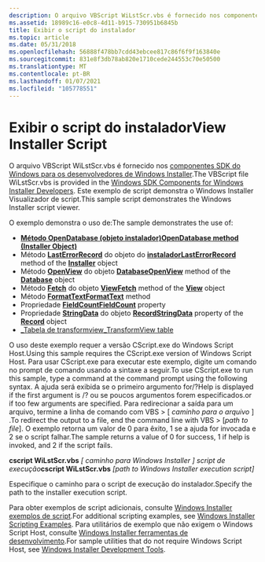 ```yaml
---
description: O arquivo VBScript WiLstScr.vbs é fornecido nos componentes SDK do Windows para os desenvolvedores de Windows Installer. Este exemplo de script demonstra o Windows Installer Visualizador de script.
ms.assetid: 18989c16-e0c8-4d11-b915-730951b6845b
title: Exibir o script do instalador
ms.topic: article
ms.date: 05/31/2018
ms.openlocfilehash: 56888f478bb7cdd43ebcee817c86f6f9f163840e
ms.sourcegitcommit: 831e8f3db78ab820e1710cede244553c70e50500
ms.translationtype: MT
ms.contentlocale: pt-BR
ms.lasthandoff: 01/07/2021
ms.locfileid: "105778551"
---
```

# <a name="view-installer-script"></a><span data-ttu-id="b62ff-104">Exibir o script do instalador</span><span class="sxs-lookup"><span data-stu-id="b62ff-104">View Installer Script</span></span>

<span data-ttu-id="b62ff-105">O arquivo VBScript WiLstScr.vbs é fornecido nos [componentes SDK do Windows para os desenvolvedores de Windows Installer](platform-sdk-components-for-windows-installer-developers.md).</span><span class="sxs-lookup"><span data-stu-id="b62ff-105">The VBScript file WiLstScr.vbs is provided in the [Windows SDK Components for Windows Installer Developers](platform-sdk-components-for-windows-installer-developers.md).</span></span> <span data-ttu-id="b62ff-106">Este exemplo de script demonstra o Windows Installer Visualizador de script.</span><span class="sxs-lookup"><span data-stu-id="b62ff-106">This sample script demonstrates the Windows Installer script viewer.</span></span>

<span data-ttu-id="b62ff-107">O exemplo demonstra o uso de:</span><span class="sxs-lookup"><span data-stu-id="b62ff-107">The sample demonstrates the use of:</span></span>

-   [<span data-ttu-id="b62ff-108">**Método OpenDatabase (objeto instalador)**</span><span class="sxs-lookup"><span data-stu-id="b62ff-108">**OpenDatabase method (Installer Object)**</span></span>](installer-opendatabase.md)
-   <span data-ttu-id="b62ff-109">Método [**LastErrorRecord**](installer-lasterrorrecord.md) do objeto do [**instalador**](installer-object.md)</span><span class="sxs-lookup"><span data-stu-id="b62ff-109">[**LastErrorRecord**](installer-lasterrorrecord.md) method of the [**Installer**](installer-object.md) object</span></span>
-   <span data-ttu-id="b62ff-110">Método [**OpenView**](database-openview.md) do objeto [**Database**](database-object.md)</span><span class="sxs-lookup"><span data-stu-id="b62ff-110">[**OpenView**](database-openview.md) method of the [**Database**](database-object.md) object</span></span>
-   <span data-ttu-id="b62ff-111">Método [**Fetch**](view-fetch.md) do objeto [**View**](view-object.md)</span><span class="sxs-lookup"><span data-stu-id="b62ff-111">[**Fetch**](view-fetch.md) method of the [**View**](view-object.md) object</span></span>
-   <span data-ttu-id="b62ff-112">Método [**FormatText**](record-formattext.md)</span><span class="sxs-lookup"><span data-stu-id="b62ff-112">[**FormatText**](record-formattext.md) method</span></span>
-   <span data-ttu-id="b62ff-113">Propriedade [**FieldCount**](record-fieldcount.md)</span><span class="sxs-lookup"><span data-stu-id="b62ff-113">[**FieldCount**](record-fieldcount.md) property</span></span>
-   <span data-ttu-id="b62ff-114">Propriedade [**StringData**](record-stringdata.md) do objeto [**Record**](record-object.md)</span><span class="sxs-lookup"><span data-stu-id="b62ff-114">[**StringData**](record-stringdata.md) property of the [**Record**](record-object.md) object</span></span>
-   [<span data-ttu-id="b62ff-115">\_Tabela de transformview</span><span class="sxs-lookup"><span data-stu-id="b62ff-115">\_TransformView table</span></span>](-transformview-table.md)

<span data-ttu-id="b62ff-116">O uso deste exemplo requer a versão CScript.exe do Windows Script Host.</span><span class="sxs-lookup"><span data-stu-id="b62ff-116">Using this sample requires the CScript.exe version of Windows Script Host.</span></span> <span data-ttu-id="b62ff-117">Para usar CScript.exe para executar este exemplo, digite um comando no prompt de comando usando a sintaxe a seguir.</span><span class="sxs-lookup"><span data-stu-id="b62ff-117">To use CScript.exe to run this sample, type a command at the command prompt using the following syntax.</span></span> <span data-ttu-id="b62ff-118">A ajuda será exibida se o primeiro argumento for/?</span><span class="sxs-lookup"><span data-stu-id="b62ff-118">Help is displayed if the first argument is /?</span></span> <span data-ttu-id="b62ff-119">ou se poucos argumentos forem especificados.</span><span class="sxs-lookup"><span data-stu-id="b62ff-119">or if too few arguments are specified.</span></span> <span data-ttu-id="b62ff-120">Para redirecionar a saída para um arquivo, termine a linha de comando com VBS > \[ *caminho para o arquivo* \] .</span><span class="sxs-lookup"><span data-stu-id="b62ff-120">To redirect the output to a file, end the command line with VBS > \[*path to file*\].</span></span> <span data-ttu-id="b62ff-121">O exemplo retorna um valor de 0 para êxito, 1 se a ajuda for invocada e 2 se o script falhar.</span><span class="sxs-lookup"><span data-stu-id="b62ff-121">The sample returns a value of 0 for success, 1 if help is invoked, and 2 if the script fails.</span></span>

<span data-ttu-id="b62ff-122">**cscript WiLstScr.vbs** *\[ caminho para Windows Installer \] script de execução*</span><span class="sxs-lookup"><span data-stu-id="b62ff-122">**cscript WiLstScr.vbs** *\[path to Windows Installer execution script\]*</span></span>

<span data-ttu-id="b62ff-123">Especifique o caminho para o script de execução do instalador.</span><span class="sxs-lookup"><span data-stu-id="b62ff-123">Specify the path to the installer execution script.</span></span>

<span data-ttu-id="b62ff-124">Para obter exemplos de script adicionais, consulte [Windows Installer exemplos de script](windows-installer-scripting-examples.md).</span><span class="sxs-lookup"><span data-stu-id="b62ff-124">For additional scripting examples, see [Windows Installer Scripting Examples](windows-installer-scripting-examples.md).</span></span> <span data-ttu-id="b62ff-125">Para utilitários de exemplo que não exigem o Windows Script Host, consulte [Windows Installer ferramentas de desenvolvimento](windows-installer-development-tools.md).</span><span class="sxs-lookup"><span data-stu-id="b62ff-125">For sample utilities that do not require Windows Script Host, see [Windows Installer Development Tools](windows-installer-development-tools.md).</span></span>

 

 



